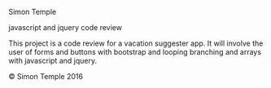 Simon Temple

javascript and jquery code review

This project is a code review for a vacation suggester app. It will involve
the user of forms and buttons with bootstrap and looping branching and arrays
with javascript and jquery.

© Simon Temple 2016
